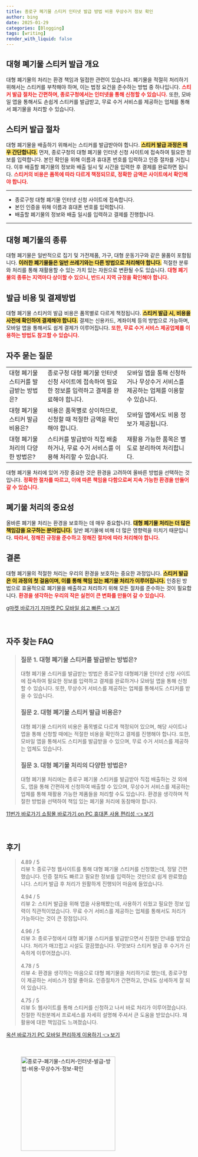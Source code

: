```yaml
---
title: 종로구 폐기물 스티커 인터넷 발급 방법 비용 무상수거 정보 확인
author: bing
date: 2025-01-29
categories: [Blogging]
tags: [writing]
render_with_liquid: false
---
```



<h2 id='대형 폐기물 스티커 발급 개요'>대형 폐기물 스티커 발급 개요</h2>

<p>대형 폐기물의 처리는 환경 책임과 밀접한 관련이 있습니다. 폐기물을 적절히 처리하기 위해서는 스티커를 부착해야 하며, 이는 법정 요건을 준수하는 방법 중 하나입니다. <b><span style="color: #ee2323;">스티커 발급 절차는 간편하며, 종로구청에서는 인터넷을 통해 신청할 수 있습니다.</span></b> 또한, 모바일 앱을 통해서도 손쉽게 스티커를 발급받고, 무료 수거 서비스를 제공하는 업체를 통해서 폐기물을 처리할 수 있습니다.</p>

<h2 id='스티커 발급 절차'>스티커 발급 절차</h2>

<p>대형 폐기물을 배출하기 위해서는 스티커를 발급받아야 합니다. <b><span style="background-color: #ffe066;">스티커 발급 과정은 매우 간단합니다.</span></b> 먼저, 종로구청의 대형 폐기물 인터넷 신청 사이트에 접속하여 필요한 정보를 입력합니다. 본인 확인을 위해 이름과 휴대폰 번호를 입력하고 인증 절차를 거칩니다. 이후 배출할 폐기물의 정보와 배출 일시 및 시간을 입력한 후 결제를 완료하면 됩니다. <b><span style="color: #ee2323;">스티커의 비용은 품목에 따라 다르게 책정되므로, 정확한 금액은 사이트에서 확인해야 합니다.</span></b></p>

<hr />

<ul>
    <li>종로구청 대형 폐기물 인터넷 신청 사이트에 접속합니다.</li>
    <li>본인 인증을 위해 이름과 휴대폰 번호를 입력합니다.</li>
    <li>배출할 폐기물의 정보와 배출 일시를 입력하고 결제를 진행합니다.</li>
</ul>

<hr />

<h2 id='대형 폐기물의 종류'>대형 폐기물의 종류</h2>

<p>대형 폐기물은 일반적으로 집기 및 가전제품, 가구, 대형 운동기구와 같은 물품이 포함됩니다. <b><span style="background-color: #ffe066;">이러한 폐기물들은 일반 쓰레기와는 다른 방법으로 처리해야 합니다.</span></b> 적절한 분류와 처리를 통해 재활용할 수 있는 가치 있는 자원으로 변환될 수도 있습니다. <b><span style="color: #ee2323;">대형 폐기물의 종류는 지역마다 상이할 수 있으니, 반드시 지역 규정을 확인해야 합니다.</span></b></p>

<h2 id='발급 비용 및 결제방법'>발급 비용 및 결제방법</h2>

<p>대형 폐기물 스티커의 발급 비용은 품목별로 다르게 책정됩니다. <b><span style="background-color: #ffe066;">스티커 발급 시, 비용을 사전에 확인하여 결제해야 합니다.</span></b> 결제는 신용카드, 계좌이체 등의 방법으로 가능하며, 모바일 앱을 통해서도 쉽게 결제가 이루어집니다. <b><span style="color: #ee2323;">또한, 무료 수거 서비스 제공업체를 이용하는 방법도 참고할 수 있습니다.</span></b></p>

<h2 id='자주 묻는 질문'>자주 묻는 질문</h2>

<table>
    <tr>
        <td>대형 폐기물 스티커를 발급받는 방법은?</td>
        <td>종로구청 대형 폐기물 인터넷 신청 사이트에 접속하여 필요한 정보를 입력하고 결제를 완료해야 합니다.</td>
        <td>모바일 앱을 통해 신청하거나 무상수거 서비스를 제공하는 업체를 이용할 수 있습니다.</td>
    </tr>
    <tr>
        <td>대형 폐기물 스티커 발급 비용은?</td>
        <td>비용은 품목별로 상이하므로, 신청할 때 적절한 금액을 확인해야 합니다.</td>
        <td>모바일 앱에서도 비용 정보가 제공됩니다.</td>
    </tr>
    <tr>
        <td>대형 폐기물 처리의 다양한 방법은?</td>
        <td>스티커를 발급받아 직접 배출하거나, 무료 수거 서비스를 이용해 처리할 수 있습니다.</td>
        <td>재활용 가능한 품목은 별도로 분리하여 처리합니다.</td>
    </tr>
</table>

<p>대형 폐기물 처리에 있어 가장 중요한 것은 환경을 고려하여 올바른 방법을 선택하는 것입니다. <b><span style="color: #ee2323;">정확한 절차를 따르고, 이에 따른 책임을 다함으로써 지속 가능한 환경을 만들어 갈 수 있습니다.</span></b></p>

<h2 id='폐기물 처리의 중요성'>폐기물 처리의 중요성</h2>

<p>올바른 폐기물 처리는 환경을 보호하는 데 매우 중요합니다. <b><span style="background-color: #ffe066;">대형 폐기물 처리는 더 많은 책임감을 요구하는 분야입니다.</span></b> 일반 폐기물에 비해 더 많은 영향력을 미치기 때문입니다. <b><span style="color: #ee2323;">따라서, 정해진 규정을 준수하고 정해진 절차에 따라 처리해야 합니다.</span></b></p>

<h2 id='결론'>결론</h2>

<p>대형 폐기물의 적절한 처리는 우리의 환경을 보호하는 중요한 과정입니다. <b><span style="background-color: #ffe066;">스티커 발급은 이 과정의 첫 걸음이며, 이를 통해 책임 있는 폐기물 처리가 이루어집니다.</span></b> 인증된 방법으로 효율적으로 폐기물을 배출하고 처리하기 위해 모든 절차를 준수하는 것이 필요합니다. <b><span style="color: #ee2323;">환경을 생각하는 우리의 작은 실천이 큰 변화를 만들어 갈 수 있습니다.</span></b></p>


<p><a class="click-button" title="g마켓 바로가기 지마켓 PC 모바일 쉽고 빠른" href="https://purplelist.github.io/posts/g%EB%A7%88%EC%BC%93-%EB%B0%94%EB%A1%9C%EA%B0%80%EA%B8%B0-%EC%A7%80%EB%A7%88%EC%BC%93-PC-%EB%AA%A8%EB%B0%94%EC%9D%BC-%EC%89%BD%EA%B3%A0-%EB%B9%A0%EB%A5%B8/" rel="dofollow">g마켓 바로가기 지마켓 PC 모바일 쉽고 빠른 👈 보기</a></p><br>
<h2 id='자주_찾는_FAQ'>자주 찾는 FAQ</h2>
<div itemscope="" itemtype="https://schema.org/FAQPage"> 
<blockquote> 
<div itemscope="" itemprop="mainEntity" itemtype="https://schema.org/Question"> 
<h3 itemprop="name">질문 1. 대형 폐기물 스티커를 발급받는 방법은?</h3> 
<div itemscope="" itemprop="acceptedAnswer" itemtype="https://schema.org/Answer"> 
<span itemprop="text"> 
<p>대형 폐기물 스티커를 발급받는 방법은 종로구청 대형폐기물 인터넷 신청 사이트에 접속하여 필요한 정보를 입력하고 결제를 완료하거나 모바일 앱을 통해 신청할 수 있습니다. 또한, 무상수거 서비스를 제공하는 업체를 통해서도 스티커를 받을 수 있습니다.</p> 
</span> 
</div> 
</div> 
<div itemscope="" itemprop="mainEntity" itemtype="https://schema.org/Question"> 
<h3 itemprop="name">질문 2. 대형 폐기물 스티커 발급 비용은?</h3> 
<div itemscope="" itemprop="acceptedAnswer" itemtype="https://schema.org/Answer"> 
<span itemprop="text"> 
<p>대형 폐기물 스티커의 비용은 품목별로 다르게 책정되어 있으며, 해당 사이트나 앱을 통해 신청할 때에는 적절한 비용을 확인하고 결제를 진행해야 합니다. 또한, 모바일 앱을 통해서도 스티커를 발급받을 수 있으며, 무료 수거 서비스를 제공하는 업체도 있습니다.</p> 
</span> 
</div> 
</div> 
<div itemscope="" itemprop="mainEntity" itemtype="https://schema.org/Question"> 
<h3 itemprop="name">질문 3. 대형 폐기물 처리의 다양한 방법은?</h3> 
<div itemscope="" itemprop="acceptedAnswer" itemtype="https://schema.org/Answer"> 
<span itemprop="text"> 
<p>대형 폐기물 처리에는 종로구 폐기물 스티커를 발급받아 직접 배출하는 것 외에도, 앱을 통해 간편하게 신청하여 배출할 수 있으며, 무상수거 서비스를 제공하는 업체를 통해 재활용 가능한 제품들을 처리할 수도 있습니다. 환경을 생각하며 적절한 방법을 선택하여 책임 있는 폐기물 처리에 동참해야 합니다.</p> 
</span> 
</div> 
</div> 
</blockquote> 
</div>
<p><a class="click-button" title="11번가 바로가기 쇼핑몰 바로가기 on PC 휴대폰 사용 편리성" href="https://purplelist.github.io/posts/11%EB%B2%88%EA%B0%80-%EB%B0%94%EB%A1%9C%EA%B0%80%EA%B8%B0-%EC%87%BC%ED%95%91%EB%AA%B0-%EB%B0%94%EB%A1%9C%EA%B0%80%EA%B8%B0-on-PC-%ED%9C%B4%EB%8C%80%ED%8F%B0-%EC%82%AC%EC%9A%A9-%ED%8E%B8%EB%A6%AC%EC%84%B1/" rel="dofollow">11번가 바로가기 쇼핑몰 바로가기 on PC 휴대폰 사용 편리성 👈 보기</a></p><br>
<h2 id='후기'>후기</h2>
<div itemscope itemtype="https://schema.org/Product">
  <blockquote>
  <div itemprop="review" itemscope itemtype="https://schema.org/Review">
      <div itemprop="reviewRating" itemscope itemtype="https://schema.org/Rating"> <span itemprop="ratingValue">4.89</span> / <span itemprop="bestRating">5</span> </div>
      <span itemprop="reviewBody">리뷰 1: 종로구청 웹사이트를 통해 대형 폐기물 스티커를 신청했는데, 정말 간편했습니다. 인증 절차도 빠르고 필요한 정보를 입력하는 것만으로 쉽게 완료했습니다. 스티커 발급 후 처리가 원활하게 진행되어 마음에 들었습니다.</span>
  </div>
  <br>
  <div itemprop="review" itemscope itemtype="https://schema.org/Review">
      <div itemprop="reviewRating" itemscope itemtype="https://schema.org/Rating"> <span itemprop="ratingValue">4.94</span> / <span itemprop="bestRating">5</span> </div>
      <span itemprop="reviewBody">리뷰 2: 스티커 발급을 위해 앱을 사용해봤는데, 사용하기 쉬웠고 필요한 정보 입력이 직관적이었습니다. 무료 수거 서비스를 제공하는 업체를 통해서도 처리가 가능하다는 것이 큰 장점입니다.</span>
  </div>
  <br>
  <div itemprop="review" itemscope itemtype="https://schema.org/Review">
      <div itemprop="reviewRating" itemscope itemtype="https://schema.org/Rating"> <span itemprop="ratingValue">4.96</span> / <span itemprop="bestRating">5</span> </div>
      <span itemprop="reviewBody">리뷰 3: 종로구청에서 대형 폐기물 스티커를 발급받으면서 친절한 안내를 받았습니다. 처리가 매끄럽고 시설도 깔끔했습니다. 무엇보다 스티커 발급 후 수거가 신속하게 이루어졌습니다.</span>
  </div>
  <br>
  <div itemprop="review" itemscope itemtype="https://schema.org/Review">
      <div itemprop="reviewRating" itemscope itemtype="https://schema.org/Rating"> <span itemprop="ratingValue">4.78</span> / <span itemprop="bestRating">5</span> </div>
      <span itemprop="reviewBody">리뷰 4: 환경을 생각하는 마음으로 대형 폐기물을 처리하기로 했는데, 종로구청이 제공하는 서비스가 정말 좋아요. 인증절차가 간편하고, 안내도 상세하게 잘 되어 있습니다.</span>
  </div>
  <br>
  <div itemprop="review" itemscope itemtype="https://schema.org/Review">
      <div itemprop="reviewRating" itemscope itemtype="https://schema.org/Rating"> <span itemprop="ratingValue">4.75</span> / <span itemprop="bestRating">5</span> </div>
      <span itemprop="reviewBody">리뷰 5: 웹사이트를 통해 스티커를 신청하고 나서 바로 처리가 이루어졌습니다. 친절한 직원분께서 프로세스를 자세히 설명해 주셔서 큰 도움을 받았습니다. 재활용에 대한 책임감도 느껴졌습니다.</span>
  </div>
  </blockquote>
</div>
<p><a class="click-button" title="옥션 바로가기 PC 모바일 편리하게 이용하기" href="https://purplelist.github.io/posts/%EC%98%A5%EC%85%98-%EB%B0%94%EB%A1%9C%EA%B0%80%EA%B8%B0-PC-%EB%AA%A8%EB%B0%94%EC%9D%BC-%ED%8E%B8%EB%A6%AC%ED%95%98%EA%B2%8C-%EC%9D%B4%EC%9A%A9%ED%95%98%EA%B8%B0/" rel="dofollow">옥션 바로가기 PC 모바일 편리하게 이용하기 👈 보기</a></p><br>
<figure class="image"><img src="https://purplelist.github.io/assets/img/thumbnail/종로구-폐기물-스티커-인터넷-발급-방법-비용-무상수거-정보-확인.webp" alt="종로구-폐기물-스티커-인터넷-발급-방법-비용-무상수거-정보-확인" width="256" height="256"></figure>
